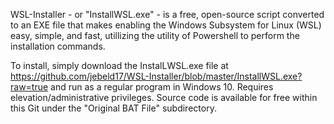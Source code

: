 WSL-Installer - or "InstallWSL.exe" -  is a free, open-source script converted to an EXE file that makes enabling the Windows Subsystem for Linux (WSL) easy, simple, and fast, utillizing the utility of Powershell to perform the installation commands.

To install, simply download the InstalLWSL.exe file at https://github.com/jebeld17/WSL-Installer/blob/master/InstallWSL.exe?raw=true and run as a regular program in Windows 10. Requires elevation/administrative privileges.
Source code is available for free within this Git under the "Original BAT File" subdirectory.